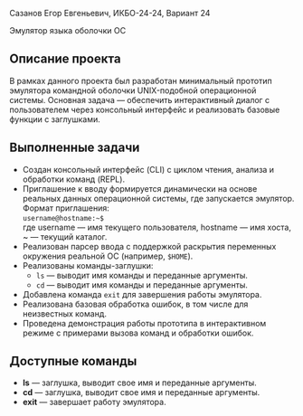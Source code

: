 Сазанов Егор Евгеньевич, ИКБО-24-24, Вариант 24

Эмулятор языка оболочки ОС 

## Описание проекта

В рамках данного проекта был разработан минимальный прототип эмулятора командной оболочки UNIX-подобной операционной системы. Основная задача — обеспечить интерактивный диалог с пользователем через консольный интерфейс и реализовать базовые функции с заглушками.

## Выполненные задачи

- Создан консольный интерфейс (CLI) с циклом чтения, анализа и обработки команд (REPL).
- Приглашение к вводу формируется динамически на основе реальных данных операционной системы, где запускается эмулятор. Формат приглашения:  
  `username@hostname:~$`  
  где username — имя текущего пользователя, hostname — имя хоста, ~ — текущий каталог.
- Реализован парсер ввода с поддержкой раскрытия переменных окружения реальной ОС (например, `$HOME`).
- Реализованы команды-заглушки:  
  - `ls` — выводит имя команды и переданные аргументы.  
  - `cd` — выводит имя команды и переданные аргументы.
- Добавлена команда `exit` для завершения работы эмулятора.
- Реализована базовая обработка ошибок, в том числе для неизвестных команд.
- Проведена демонстрация работы прототипа в интерактивном режиме с примерами вызова команд и обработки ошибок.

## Доступные команды

- **ls** — заглушка, выводит свое имя и переданные аргументы.
- **cd** — заглушка, выводит свое имя и переданные аргументы.
- **exit** — завершает работу эмулятора.


